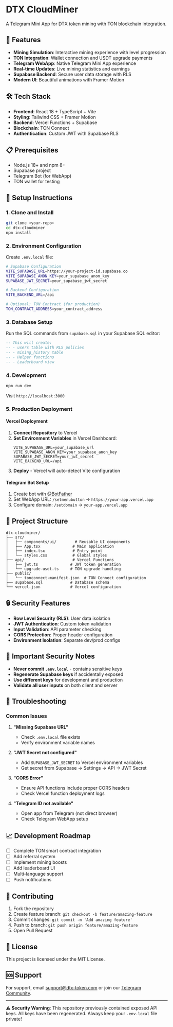 # DTX CloudMiner 

A Telegram Mini App for DTX token mining with TON blockchain integration.

## 🚀 Features

- **Mining Simulation**: Interactive mining experience with level progression
- **TON Integration**: Wallet connection and USDT upgrade payments
- **Telegram WebApp**: Native Telegram Mini App experience
- **Real-time Updates**: Live mining statistics and earnings
- **Supabase Backend**: Secure user data storage with RLS
- **Modern UI**: Beautiful animations with Framer Motion

## 🛠️ Tech Stack

- **Frontend**: React 18 + TypeScript + Vite
- **Styling**: Tailwind CSS + Framer Motion
- **Backend**: Vercel Functions + Supabase
- **Blockchain**: TON Connect
- **Authentication**: Custom JWT with Supabase RLS

## 📋 Prerequisites

- Node.js 18+ and npm 8+
- Supabase project
- Telegram Bot (for WebApp)
- TON wallet for testing

## 🔧 Setup Instructions

### 1. Clone and Install

```bash
git clone <your-repo>
cd dtx-cloudminer
npm install
```

### 2. Environment Configuration

Create `.env.local` file:

```bash
# Supabase Configuration
VITE_SUPABASE_URL=https://your-project-id.supabase.co
VITE_SUPABASE_ANON_KEY=your_supabase_anon_key
SUPABASE_JWT_SECRET=your_supabase_jwt_secret

# Backend Configuration
VITE_BACKEND_URL=/api

# Optional: TON Contract (for production)
TON_CONTRACT_ADDRESS=your_contract_address
```

### 3. Database Setup

Run the SQL commands from `supabase.sql` in your Supabase SQL editor:

```sql
-- This will create:
-- - users table with RLS policies
-- - mining_history table
-- - Helper functions
-- - Leaderboard view
```

### 4. Development

```bash
npm run dev
```

Visit `http://localhost:3000`

### 5. Production Deployment

#### Vercel Deployment

1. **Connect Repository** to Vercel
2. **Set Environment Variables** in Vercel Dashboard:
   ```
   VITE_SUPABASE_URL=your_supabase_url
   VITE_SUPABASE_ANON_KEY=your_supabase_anon_key
   SUPABASE_JWT_SECRET=your_jwt_secret
   VITE_BACKEND_URL=/api
   ```
3. **Deploy** - Vercel will auto-detect Vite configuration

#### Telegram Bot Setup

1. Create bot with [@BotFather](https://t.me/botfather)
2. Set WebApp URL: `/setmenubutton` → `https://your-app.vercel.app`
3. Configure domain: `/setdomain` → `your-app.vercel.app`

## 📁 Project Structure

```
dtx-cloudminer/
├── src/
│   ├── components/ui/        # Reusable UI components
│   ├── App.tsx              # Main application
│   ├── index.tsx            # Entry point
│   └── styles.css           # Global styles
├── api/                     # Vercel Functions
│   ├── jwt.ts              # JWT token generation
│   └── upgrade-usdt.ts     # TON upgrade handling
├── public/
│   └── tonconnect-manifest.json  # TON Connect configuration
├── supabase.sql            # Database schema
└── vercel.json             # Vercel configuration
```

## 🔒 Security Features

- **Row Level Security (RLS)**: User data isolation
- **JWT Authentication**: Custom token validation
- **Input Validation**: API parameter checking
- **CORS Protection**: Proper header configuration
- **Environment Isolation**: Separate dev/prod configs

## 🚨 Important Security Notes

- **Never commit `.env.local`** - contains sensitive keys
- **Regenerate Supabase keys** if accidentally exposed
- **Use different keys** for development and production
- **Validate all user inputs** on both client and server

## 🐛 Troubleshooting

### Common Issues

1. **"Missing Supabase URL"**
   - Check `.env.local` file exists
   - Verify environment variable names

2. **"JWT Secret not configured"**
   - Add `SUPABASE_JWT_SECRET` to Vercel environment variables
   - Get secret from Supabase → Settings → API → JWT Secret

3. **"CORS Error"**
   - Ensure API functions include proper CORS headers
   - Check Vercel function deployment logs

4. **"Telegram ID not available"**
   - Open app from Telegram (not direct browser)
   - Check Telegram WebApp setup

## 📈 Development Roadmap

- [ ] Complete TON smart contract integration
- [ ] Add referral system
- [ ] Implement mining boosts
- [ ] Add leaderboard UI
- [ ] Multi-language support
- [ ] Push notifications

## 🤝 Contributing

1. Fork the repository
2. Create feature branch: `git checkout -b feature/amazing-feature`
3. Commit changes: `git commit -m 'Add amazing feature'`
4. Push to branch: `git push origin feature/amazing-feature`
5. Open Pull Request

## 📄 License

This project is licensed under the MIT License.

## 🆘 Support

For support, email support@dtx-token.com or join our [Telegram Community](https://t.me/dtx_community).

---

**⚠️ Security Warning**: This repository previously contained exposed API keys. All keys have been regenerated. Always keep your `.env.local` file private!
